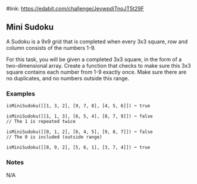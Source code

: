 #link: https://edabit.com/challenge/JevwpdjTnoJT5t29F

## Mini Sudoku

A Sudoku is a 9x9 grid that is completed when every 3x3 square, row and column consists of the numbers 1-9.

For this task, you will be given a completed 3x3 square, in the form of a  two-dimensional array. Create a function that checks to make sure this  3x3 square contains each number from 1-9 exactly once. Make sure there  are no duplicates, and no numbers outside this range.

### Examples

```
isMiniSudoku([[1, 3, 2], [9, 7, 8], [4, 5, 6]]) ➞ true

isMiniSudoku([[1, 1, 3], [6, 5, 4], [8, 7, 9]]) ➞ false
// The 1 is repeated twice 

isMiniSudoku([[0, 1, 2], [6, 4, 5], [9, 8, 7]]) ➞ false
// The 0 is included (outside range)

isMiniSudoku([[8, 9, 2], [5, 6, 1], [3, 7, 4]]) ➞ true 
```

### Notes

N/A